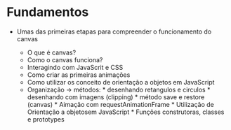 # Fundamentos # 


* Umas das primeiras etapas para compreender o funcionamento do canvas

	* O que é canvas?
	* Como o canvas funciona?
	* Interagindo com JavaScrit e CSS
	* Como criar as primeiras animações
	* Como utilizar os conceito de orientação a objetos em JavaScript
	* Organização
	 -> métodos:
			* desenhando retangulos e circulos
			* desenhando com imagens (clipping)
			* método save e restore (canvas)
			* Aimação com requestAnimationFrame
			* Utilização de Orientação a objetosem JavaScript
			* Funções construtoras, classes e prototypes

